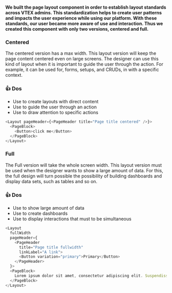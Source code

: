 #### We built the page layout component in order to establish layout standards across VTEX admins. This standardization helps to create user patterns and impacts the user experience while using our platform. With these standards, our user became more aware of use and interaction. Thus we created this component with only two versions, centered and full.

### Centered
The centered version has a max width. This layout version will keep the page content centered even on large screens. The designer can use this kind of layout when it is important to guide the user through the action. For example, it can be used for, forms, setups, and CRUDs, in with a specific context.

### 👍 Dos
- Use to create layouts with direct content
- Use to guide the user through an action
- Use to draw attention to specific actions

```js
<Layout pageHeader={<PageHeader title="Page title centered" />}>
  <PageBlock>
    <Button>click me</Button>
  </PageBlock>
</Layout>
```

### Full
The Full version will take the whole screen width. This layout version must be used when the designer wants to show a large amount of data. For this, the full design will turn possible the possibility of building dashboards and display data sets, such as tables and so on.

### 👍 Dos
- Use to show large amount of data
- Use to create dashboards
- Use to display interactions that must to be simultaneous


```js
<Layout
  fullWidth
  pageHeader={
    <PageHeader
      title="Page title fullwidth"
      linkLabel="A link">
      <Button variation="primary">Primary</Button>
    </PageHeader>
  }>
  <PageBlock>
    Lorem ipsum dolor sit amet, consectetur adipiscing elit. Suspendisse malesuada ut neque id pharetra. Suspendisse tortor eros, sagittis at molestie at, semper mollis urna. Sed porta ipsum ac vulputate ultrices. Mauris sed libero quis risus rutrum efficitur in nec justo.
  </PageBlock>
</Layout>
```
